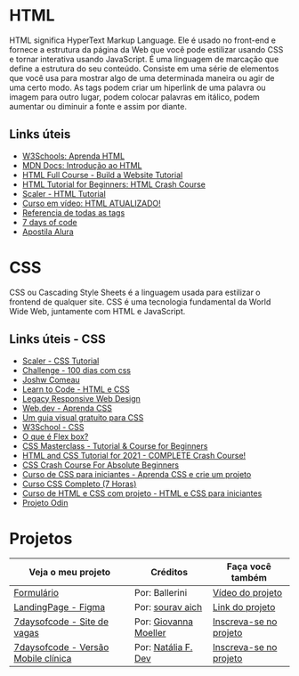 # HTML
HTML significa HyperText Markup Language. Ele é usado no front-end e fornece a estrutura da página da Web que você pode estilizar usando CSS e tornar interativa usando JavaScript. É uma linguagem de marcação que define a estrutura do seu conteúdo. Consiste em uma série de elementos que você usa para mostrar algo de uma determinada maneira ou agir de uma certo modo. As tags podem criar um hiperlink de uma palavra ou imagem para outro lugar, podem colocar palavras em itálico, podem aumentar ou diminuir a fonte e assim por diante.

## Links úteis
* [W3Schools: Aprenda HTML](https://www.w3schools.com/html/html_intro.asp)
* [MDN Docs: Introdução ao HTML](https://developer.mozilla.org/en-US/docs/Learn/HTML/Introduction_to_HTML/Getting_started)
* [HTML Full Course - Build a Website Tutorial](https://www.youtube.com/watch?v=pQN-pnXPaVg)
* [HTML Tutorial for Beginners: HTML Crash Course](https://www.youtube.com/watch?v=qz0aGYrrlhU)
* [Scaler - HTML Tutorial](https://www.scaler.com/topics/html/)
* [Curso em vídeo: HTML ATUALIZADO!](https://www.youtube.com/watch?v=Ejkb_YpuHWs)
* [Referencia de todas as tags](https://htmlreference.io/)
* [7 days of code](https://7daysofcode.io/matricula/html-css)
* [Apostila Alura](https://www.alura.com.br/apostila-html-css-javascript)

# CSS
CSS ou Cascading Style Sheets é a linguagem usada para estilizar o frontend de qualquer site. CSS é uma tecnologia fundamental da World Wide Web, juntamente com HTML e JavaScript. 
## Links úteis - CSS
* [Scaler - CSS Tutorial](https://www.scaler.com/topics/css/)
* [Challenge - 100 dias com css](https://100dayscss.com/)
* [Joshw Comeau](https://www.joshwcomeau.com/)
* [Learn to Code - HTML e CSS](https://learn.shayhowe.com/html-css/building-your-first-web-page/)
* [Legacy Responsive Web Design](https://www.freecodecamp.org/learn/responsive-web-design/)
* [Web.dev - Aprenda CSS](https://web.dev/learn/css/)
* [Um guia visual gratuito para CSS](https://cssreference.io/)
* [W3School - CSS](https://www.w3schools.com/css/)
* [O que é Flex box?](https://flexbox.io/)
* [CSS Masterclass - Tutorial & Course for Beginners](https://youtu.be/FqmB-Zj2-PA)
* [HTML and CSS Tutorial for 2021 - COMPLETE Crash Course!](https://youtu.be/D-h8L5hgW-w)
* [CSS Crash Course For Absolute Beginners](https://youtu.be/yfoY53QXEnI)
* [Curso de CSS para iniciantes - Aprenda CSS e crie um projeto](https://youtu.be/vwbegraDXD8)
* [Curso CSS Completo (7 Horas)](https://youtu.be/w1J6gY40yMo)
* [Curso de HTML e CSS com projeto - HTML e CSS para iniciantes](https://youtu.be/PuyZAUyZYDI)
* [Projeto Odin](https://www.theodinproject.com/dashboard)

# Projetos
|Veja o meu projeto|Créditos|Faça você também|
| --- | --- | --- |
| [Formulário](https://userdajheni.github.io/html-css/Projetos/balle_form/) | Por: Ballerini | [Vídeo do projeto](https://youtu.be/wwqOJ2o84S4) |
| [LandingPage - Figma](https://userdajheni.github.io/html-css/Projetos/lading_page_figma) | Por: [sourav aich](https://www.figma.com/@aich) | [Link do projeto](https://www.figma.com/community/file/1036531916904474141/Agency-landing-page)
| [7daysofcode - Site de vagas](https://userdajheni.github.io/html-css/Projetos/7daysOfCode_htmlcss) | Por: [Giovanna Moeller](https://github.com/giovannamoeller) | [Inscreva-se no projeto](https://7daysofcode.io/matricula/html-css)
| [7daysofcode - Versão Mobile clínica](https://userdajheni.github.io/html-css/Projetos/7daysOfCode_responsividade) | Por: [Natália F. Dev](https://github.com/natalia-fs) | [Inscreva-se no projeto](https://7daysofcode.io/matricula/responsividade)
